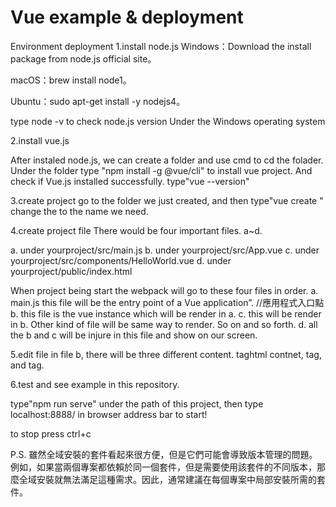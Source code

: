 # Vue example & deployment
Environment deployment
1.install node.js Windows：Download the install package from node.js official site。

macOS：brew install node1。

Ubuntu：sudo apt-get install -y nodejs4。

type node -v to check node.js version Under the Windows operating system

2.install vue.js

After instaled node.js, we can create a folder and use cmd to cd the folader. Under the folder type "npm install -g @vue/cli" to install vue project. And check if Vue.js installed successfully. type"vue --version"

3.create project go to the folder we just created, and then type"vue create " change the to the name we need.

4.create project file There would be four important files. a~d.

a. under yourproject/src/main.js
b. under yourproject/src/App.vue
c. under yourproject/src/components/HelloWorld.vue
d. under yourproject/public/index.html

When project being start the webpack will go to these four files in order.
a. main.js this file will be the entry point of a Vue application”. //應用程式入口點
b. this file is the vue instance which will be render in a.
c. this will be render in b. Other kind of file will be same way to render. So on and so forth.
d. all the b and c will be injure in this file and show on our screen.

5.edit file in file b, there will be three different content. taghtml contnet, tag<script>js content</script>, and tag<style>css content</style>.

6.test and see example in this repository.

type"npm run serve" under the path of this project, then type localhost:8888/ in browser address bar to start!

to stop press ctrl+c

P.S. 雖然全域安裝的套件看起來很方便，但是它們可能會導致版本管理的問題。例如，如果當兩個專案都依賴於同一個套件，但是需要使用該套件的不同版本，那麼全域安裝就無法滿足這種需求。因此，通常建議在每個專案中局部安裝所需的套件。
